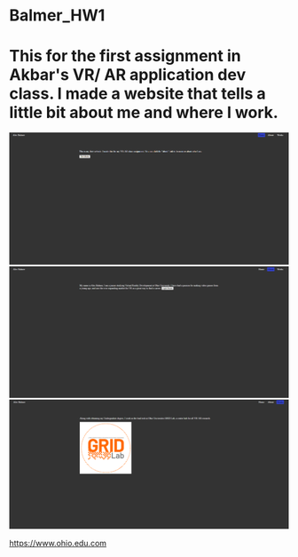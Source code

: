 # Balmer_HW1 
# This for the first assignment in Akbar's VR/ AR application dev class. I made a website that tells a little bit about me and where I work.
![Home](./Home.PNG) 
![About](./About.PNG) 
![Work](./Work.PNG) 

<https://www.ohio.edu.com>